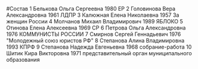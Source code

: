 #Состав
1 Белькова Ольга Сергеевна 1980 ЕР
2 Головинова Вера Александровна 1961 ЛДПР
3 Калюжная Елена Николаевна 1957 За женщин России
4 Молчанов Михаил Владимирович 1989 ЯБЛОКО
5 Отинова Елена Алексеевна 1969 СР
6 Петрова Ольга Александровна 1976 КОММУНИСТЫ РОССИИ
7 Смирнов Сергей Геннадьевич 1976 \"Молодежный союз юристов РФ\"
8 Степанова Алина Владимировна 1993 КПРФ
9 Степанова Надежда Евгеньевна 1968 собрание-работа
10 Шитик Кира Викторовна 1971 представительный орган муниципального образования
